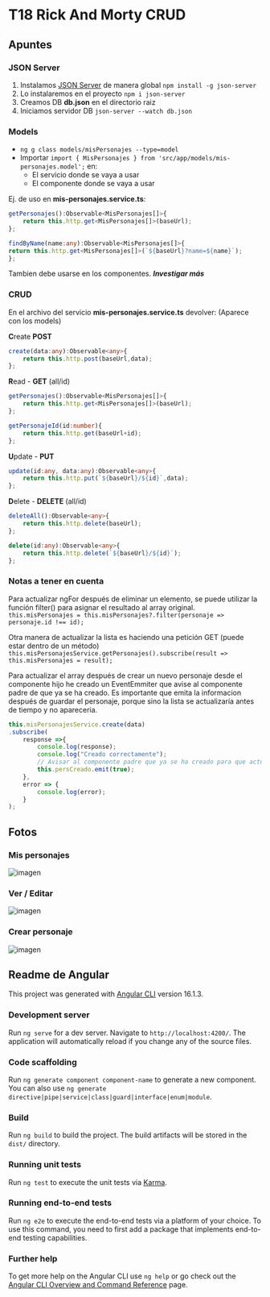 # T18 Rick And Morty CRUD
## Apuntes
### JSON Server
1. Instalamos [JSON Server](https://www.npmjs.com/package/json-server) de manera global `npm install -g json-server`
2. Lo instalaremos en el proyecto `npm i json-server`
3. Creamos DB **db.json** en el directorio raiz
4. Iniciamos servidor DB `json-server --watch db.json`

### Models
- `ng g class models/misPersonajes --type=model`
- Importar `import { MisPersonajes } from 'src/app/models/mis-personajes.model';` en:
    - El servicio donde se vaya a usar
    - El componente donde se vaya a usar

Ej. de uso en **mis-personajes.service.ts**:
```ts
getPersonajes():Observable<MisPersonajes[]>{
    return this.http.get<MisPersonajes[]>(baseUrl);
};

findByName(name:any):Observable<MisPersonajes[]>{
return this.http.get<MisPersonajes[]>(`${baseUrl}?name=${name}`);
};
```

Tambien debe usarse en los componentes.
***Investigar más***

### CRUD
En el archivo del servicio **mis-personajes.service.ts** devolver:
(Aparece con los models)

**C**reate **POST**
```ts
create(data:any):Observable<any>{
    return this.http.post(baseUrl,data);
};
```

**R**ead - **GET** (all/id)
```ts
getPersonajes():Observable<MisPersonajes[]>{
    return this.http.get<MisPersonajes[]>(baseUrl);
};
```

```ts
getPersonajeId(id:number){
    return this.http.get(baseUrl+id);
};
```

**U**pdate - **PUT**
```ts
update(id:any, data:any):Observable<any>{
    return this.http.put(`${baseUrl}/${id}`,data);
};
```

**D**elete - **DELETE** (all/id)
```ts
deleteAll():Observable<any>{
    return this.http.delete(baseUrl);
};
```

```ts
delete(id:any):Observable<any>{
    return this.http.delete(`${baseUrl}/${id}`);
};
```

### Notas a tener en cuenta
Para actualizar ngFor después de eliminar un elemento, se puede utilizar la función filter() para asignar el resultado al array original.
`this.misPersonajes = this.misPersonajes?.filter(personaje => personaje.id !== id);`

Otra manera de actualizar la lista es haciendo una petición GET (puede estar dentro de un método)
`this.misPersonajesService.getPersonajes().subscribe(result => this.misPersonajes = result);`


Para actualizar el array después de crear un nuevo personaje desde el componente hijo he creado un EventEmmiter que avise al componente padre de que ya se ha creado.
Es importante que emita la informacion después de guardar el personaje, porque sino la lista se actualizaría antes de tiempo y no apareceria.
```ts
this.misPersonajesService.create(data)
.subscribe(
    response =>{
        console.log(response);
        console.log("Creado correctamente");
        // Avisar al componente padre que ya se ha creado para que actualice la lista y cierre la ventana
        this.persCreado.emit(true);
    },
    error => {
        console.log(error);
    }
);
```

## Fotos
### Mis personajes
![imagen](https://github.com/santiarroyave/sao-fe-gc-ejercicios-T18-rick-and-morty-crud-07-2023/assets/135848692/46762fd3-d701-46cb-bc17-7bd5916d4c88)

### Ver / Editar
![imagen](https://github.com/santiarroyave/sao-fe-gc-ejercicios-T18-rick-and-morty-crud-07-2023/assets/135848692/d4e49e38-8192-413c-b046-093a0e172db1)

### Crear personaje
![imagen](https://github.com/santiarroyave/sao-fe-gc-ejercicios-T18-rick-and-morty-crud-07-2023/assets/135848692/261b9c32-b965-48e5-b621-973b1b786c0f)




## Readme de Angular
This project was generated with [Angular CLI](https://github.com/angular/angular-cli) version 16.1.3.

### Development server

Run `ng serve` for a dev server. Navigate to `http://localhost:4200/`. The application will automatically reload if you change any of the source files.

### Code scaffolding

Run `ng generate component component-name` to generate a new component. You can also use `ng generate directive|pipe|service|class|guard|interface|enum|module`.

### Build

Run `ng build` to build the project. The build artifacts will be stored in the `dist/` directory.

### Running unit tests

Run `ng test` to execute the unit tests via [Karma](https://karma-runner.github.io).

### Running end-to-end tests

Run `ng e2e` to execute the end-to-end tests via a platform of your choice. To use this command, you need to first add a package that implements end-to-end testing capabilities.

### Further help

To get more help on the Angular CLI use `ng help` or go check out the [Angular CLI Overview and Command Reference](https://angular.io/cli) page.
